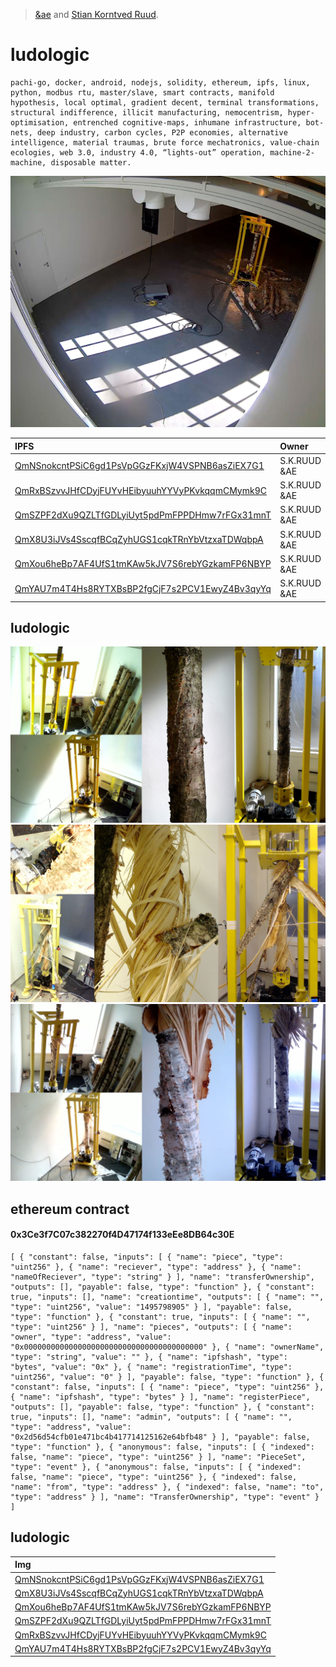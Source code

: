 > [&ae](http://www.aeaeaeae.io/) and [Stian Korntved Ruud](http://www.stiankorntvedruud.com/).

# ludologic

```
pachi-go, docker, android, nodejs, solidity, ethereum, ipfs, linux, python, modbus rtu, master/slave, smart contracts, manifold hypothesis, local optimal, gradient decent, terminal transformations, structural indifference, illicit manufacturing, nemocentrism, hyper-optimisation, entrenched cognitive-maps, inhumane infrastructure, bot-nets, deep industry, carbon cycles, P2P economies, alternative intelligence, material traumas, brute force mechatronics, value-chain ecologies, web 3.0, industry 4.0, “lights-out” operation, machine-2-machine, disposable matter.
```

![Gaze](https://raw.githubusercontent.com/aeaeaeaeaeae/ludologic/master/QmU5YFBd1oyVU9E4weZsj5iMPL3m7HCz7UnocwRZNdeCJU.jpg)


| IPFS                                                                                          | Owner        |
|:----------------------------------------------------------------------------------------------|:-------------|
| [QmNSnokcntPSiC6gd1PsVpGGzFKxjW4VSPNB6asZiEX7G1](https://www.youtube.com/watch?v=oE9MN0fmEL0) | S.K.RUUD &AE |
| [QmRxBSzvvJHfCDyjFUYvHEibyuuhYYVyPKvkqqmCMymk9C](https://www.youtube.com/watch?v=9v98YXn4VCc) | S.K.RUUD &AE |
| [QmSZPF2dXu9QZLTfGDLyiUyt5pdPmFPPDHmw7rFGx31mnT](https://www.youtube.com/watch?v=LG_tyBrV1JU) | S.K.RUUD &AE |
| [QmX8U3iJVs4SscqfBCqZyhUGS1cqkTRnYbVtzxaTDWqbpA](https://www.youtube.com/watch?v=A7h2kmbkHGc) | S.K.RUUD &AE |
| [QmXou6heBp7AF4UfS1tmKAw5kJV7S6rebYGzkamFP6NBYP](https://www.youtube.com/watch?v=L_sAyMGVf38) | S.K.RUUD &AE |
| [QmYAU7m4T4Hs8RYTXBsBP2fgCjF7s2PCV1EwyZ4Bv3qyYq](https://www.youtube.com/watch?v=UpCBCYKcs64) | S.K.RUUD &AE |

## ludologic

![Gaze](https://raw.githubusercontent.com/aeaeaeaeaeae/ludologic/master/QmdnLRhQEm5NbfhwMDA7tcHsqMhMUcPiJeJ6a6zsVpUw4j.jpg)
![Gaze](https://raw.githubusercontent.com/aeaeaeaeaeae/ludologic/master/QmVwyQzeYPQttcq9fTo4hML4VScoRtRfxTxjfJjazdzFQA.jpg)
![Gaze](https://raw.githubusercontent.com/aeaeaeaeaeae/ludologic/master/QmfAbCpiaQnRJkcYULWhmkgrVn9s7mq5MP3GPCtC2iqG2B.jpg)

## ethereum contract

#### 0x3Ce3f7C07c382270f4D47174f133eEe8DB64c30E
```
[ { "constant": false, "inputs": [ { "name": "piece", "type": "uint256" }, { "name": "reciever", "type": "address" }, { "name": "nameOfReciever", "type": "string" } ], "name": "transferOwnership", "outputs": [], "payable": false, "type": "function" }, { "constant": true, "inputs": [], "name": "creationtime", "outputs": [ { "name": "", "type": "uint256", "value": "1495798905" } ], "payable": false, "type": "function" }, { "constant": true, "inputs": [ { "name": "", "type": "uint256" } ], "name": "pieces", "outputs": [ { "name": "owner", "type": "address", "value": "0x0000000000000000000000000000000000000000" }, { "name": "ownerName", "type": "string", "value": "" }, { "name": "ipfshash", "type": "bytes", "value": "0x" }, { "name": "registrationTime", "type": "uint256", "value": "0" } ], "payable": false, "type": "function" }, { "constant": false, "inputs": [ { "name": "piece", "type": "uint256" }, { "name": "ipfshash", "type": "bytes" } ], "name": "registerPiece", "outputs": [], "payable": false, "type": "function" }, { "constant": true, "inputs": [], "name": "admin", "outputs": [ { "name": "", "type": "address", "value": "0x2d56d54cfb01e471bc4b417714125162e64bfb48" } ], "payable": false, "type": "function" }, { "anonymous": false, "inputs": [ { "indexed": false, "name": "piece", "type": "uint256" } ], "name": "PieceSet", "type": "event" }, { "anonymous": false, "inputs": [ { "indexed": false, "name": "piece", "type": "uint256" }, { "indexed": false, "name": "from", "type": "address" }, { "indexed": false, "name": "to", "type": "address" } ], "name": "TransferOwnership", "type": "event" } ]
```

## ludologic

| Img                                                                             |
|:--------------------------------------------------------------------------------|
| [QmNSnokcntPSiC6gd1PsVpGGzFKxjW4VSPNB6asZiEX7G1](https://raw.githubusercontent.com/aeaeaeaeaeae/ludologic/master/QmNSPqh4WXQoxhwXZjU4XMtc9T6hnWxX1UnLv8HaEtvb2W.jpg) |
| [QmX8U3iJVs4SscqfBCqZyhUGS1cqkTRnYbVtzxaTDWqbpA](https://raw.githubusercontent.com/aeaeaeaeaeae/ludologic/master/QmTAFoT9TCb1gzJp5kSqYwtYLo6e3WXYtc6bAxaegamX67.jpg) |
| [QmXou6heBp7AF4UfS1tmKAw5kJV7S6rebYGzkamFP6NBYP](https://raw.githubusercontent.com/aeaeaeaeaeae/ludologic/master/QmTfwsQLvzV6Ho3v5n19LaDrrgFgzokL3X513YDYYUxgGZ.jpg) |
| [QmSZPF2dXu9QZLTfGDLyiUyt5pdPmFPPDHmw7rFGx31mnT](https://raw.githubusercontent.com/aeaeaeaeaeae/ludologic/master/QmRUym6gMeE8EKYQUHWxkdt9tDVNabrkRoy72zJU31dJUi.jpg) |
| [QmRxBSzvvJHfCDyjFUYvHEibyuuhYYVyPKvkqqmCMymk9C](https://raw.githubusercontent.com/aeaeaeaeaeae/ludologic/master/QmQPZGQAwfY6AfEU3tU7BQ3oMme2aETkycE3HPKv8G78jq.jpg) |
| [QmYAU7m4T4Hs8RYTXBsBP2fgCjF7s2PCV1EwyZ4Bv3qyYq](https://raw.githubusercontent.com/aeaeaeaeaeae/ludologic/master/QmXBxitojVgxtBhH9u7DJwKfPcWkW6nNwN6xP7HzP3y5Wg.jpg) |
